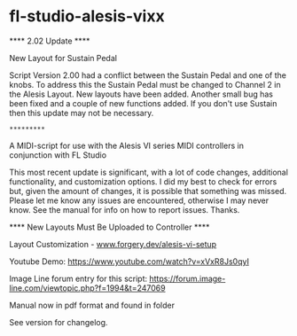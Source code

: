 # fl-studio-alesis-vixx

**** 2.02 Update ****

New Layout for Sustain Pedal

Script Version 2.00 had a conflict between the Sustain Pedal and one of the knobs. To address this the Sustain Pedal must be changed to Channel 2 in the Alesis Layout. New layouts have been added. Another small bug has been fixed and a couple of new functions added. If you don't use Sustain then this update may not be necessary. 

	*********

A MIDI-script for use with the Alesis VI series MIDI controllers in conjunction with FL Studio

This most recent update is significant, with a lot of code changes, additional functionality, and customization options. I did my best to check for errors but, given the amount of changes, it is possible that something was missed. Please let me know any issues are encountered, otherwise I may never know. See the manual for info on how to report issues. Thanks. 

**** New Layouts Must Be Uploaded to Controller ****


Layout Customization - www.forgery.dev/alesis-vi-setup

Youtube Demo: https://www.youtube.com/watch?v=xVxR8Js0qyI

Image Line forum entry for this script: https://forum.image-line.com/viewtopic.php?f=1994&t=247069

Manual now in pdf format and found in folder


See version for changelog.
